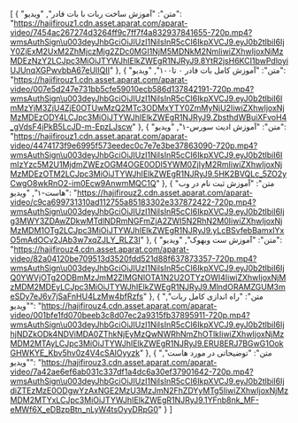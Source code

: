 [
  {
    "متن": "آموزش ساخت ربات با بات فادر",
    "ویدیو": "https://hajifirouz1.cdn.asset.aparat.com/aparat-video/7454ac267274d3264ff9c7ff7f4a832937841655-720p.mp4?wmsAuthSign\u003deyJhbGciOiJIUzI1NiIsInR5cCI6IkpXVCJ9.eyJ0b2tlbiI6IjY0ZjExM2UxM2ZhMjczMjg2ZDc0MGI1NjM5MDNkM2NmIiwiZXhwIjoxNjMzMDEzNzY2LCJpc3MiOiJTYWJhIElkZWEgR1NJRyJ9.8YtR2jsH6KCI1bwPdloyiUJUnqXGPwvbbA67eUIIQII"
  },
  {
    "متن": "آموزش کامل بات فادر ۰ تا۱۰۰",
    "ویدیو": "https://hajifirouz1.cdn.asset.aparat.com/aparat-video/007e5d247e731bb5cfe59010ecb586d137842191-720p.mp4?wmsAuthSign\u003deyJhbGciOiJIUzI1NiIsInR5cCI6IkpXVCJ9.eyJ0b2tlbiI6ImMzYjM3ZjU4ZjE0OTUwMzQ2MTc3ODMxYTY0ZmMyNjU2IiwiZXhwIjoxNjMzMDEzODY4LCJpc3MiOiJTYWJhIElkZWEgR1NJRyJ9.ZbsthdWBuiXFvoH4_gVdsF4jPkB5LcJD-m-EpzLJscw"
  },
  {
    "متن": "آموزش ادیت سورس-۱",
    "ویدیو": "https://hajifirouz1.cdn.asset.aparat.com/aparat-video/4474173f9e6995f573eedec0c7e7e3be37863090-720p.mp4?wmsAuthSign\u003deyJhbGciOiJIUzI1NiIsInR5cCI6IkpXVCJ9.eyJ0b2tlbiI6ImIzYzc5M2U1MjdmZWEzOGM4OGE0ODI5YWM0ZjIyM2RmIiwiZXhwIjoxNjMzMDEzOTM2LCJpc3MiOiJTYWJhIElkZWEgR1NJRyJ9.5HK2BVQLc_5ZO2yCwgO8wkRnO2-im0Ecw9AnwmMQC1Q"
  },
  {
    "متن": "آموزش ثبت نام در وب هاست-۱",
    "ویدیو": "https://hajifirouz2.cdn.asset.aparat.com/aparat-video/c9ca699731310ad112755a85183302e337872422-720p.mp4?wmsAuthSign\u003deyJhbGciOiJIUzI1NiIsInR5cCI6IkpXVCJ9.eyJ0b2tlbiI6Ijg3MWY3ZDAwZDkwMTdlNDRmNGFmZjA2ZWI5N2RhN2M0IiwiZXhwIjoxNjMzMDM1OTg2LCJpc3MiOiJTYWJhIElkZWEgR1NJRyJ9.yLcBSvfebBamxIYxO5mAdOCv2JAb3w7xqZJLY_RLZ3I"
  },
  {
    "متن": "آموزش ست وبهوک",
    "ویدیو": "https://hajifirouz4.cdn.asset.aparat.com/aparat-video/82a04120be709513d3520fdd521d88f637873357-720p.mp4?wmsAuthSign\u003deyJhbGciOiJIUzI1NiIsInR5cCI6IkpXVCJ9.eyJ0b2tlbiI6IjQ0YWVjOTg2ODBmMzJmM2ZlMGNlOTA1N2U2OTYzOWI4IiwiZXhwIjoxNjMzMDM2MDEyLCJpc3MiOiJTYWJhIElkZWEgR1NJRyJ9.MlndORAMZGUM3meSDy7eJ6v7jSaFnHU4LzMw4bfRzfs"
  },
  {
    "متن": "راه اندازی کامل ربات",
    "ویدیو": "https://hajifirouz4.cdn.asset.aparat.com/aparat-video/001bfe1fd070beeb3c8d07ec2a9315fb37895911-720p.mp4?wmsAuthSign\u003deyJhbGciOiJIUzI1NiIsInR5cCI6IkpXVCJ9.eyJ0b2tlbiI6IjhjNDZkODk4NDViMDA0ZThkNjEyMzQwNWRhNmZhOTlkIiwiZXhwIjoxNjMzMDM2MTAyLCJpc3MiOiJTYWJhIElkZWEgR1NJRyJ9.ERU8ERJ7BGwG1OokGHWKYE_Kbv5hv0z4V4cSAlOyyzk"
  },
  {
    "متن": "توضیحاتی در مورد هاست",
    "ویدیو": "https://hajifirouz3.cdn.asset.aparat.com/aparat-video/7a42ae6ef6ab031c337df1a4dc6a30ef37901642-720p.mp4?wmsAuthSign\u003deyJhbGciOiJIUzI1NiIsInR5cCI6IkpXVCJ9.eyJ0b2tlbiI6IjdiZTEzMzE0ODgwYzAxNGE2MzU3MzJmN2FhZDYyMTg5IiwiZXhwIjoxNjMzMDM2MTYxLCJpc3MiOiJTYWJhIElkZWEgR1NJRyJ9.1YFnb8nk_MF-eMWf6X_eDBzpBtn_nLyW4tsOyyDRpG0"
  }
]
